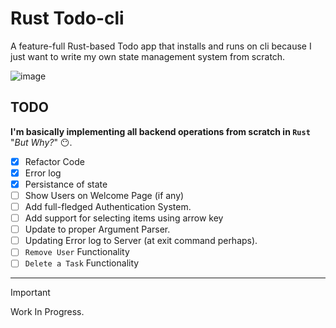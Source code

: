 # Rust Todo-cli

A feature-full Rust-based Todo app that installs and runs on cli because I just want to write my own state management system from scratch.

![image](https://github.com/kinxyo/Rust-Todo-cli/assets/90744941/e8a9b0ca-2059-4315-b510-7c939620df13)

## TODO

**I'm basically implementing all backend operations from scratch in `Rust`** "_But Why?_" 😶.

- [x] Refactor Code
- [x] Error log
- [x] Persistance of state
- [ ] Show Users on Welcome Page (if any)
- [ ] Add full-fledged Authentication System.
- [ ] Add support for selecting items using arrow key
- [ ] Update to proper Argument Parser.
- [ ] Updating Error log to Server (at exit command perhaps).
- [ ] `Remove User` Functionality
- [ ] `Delete a Task` Functionality

------------
> [!IMPORTANT]
> Work In Progress.